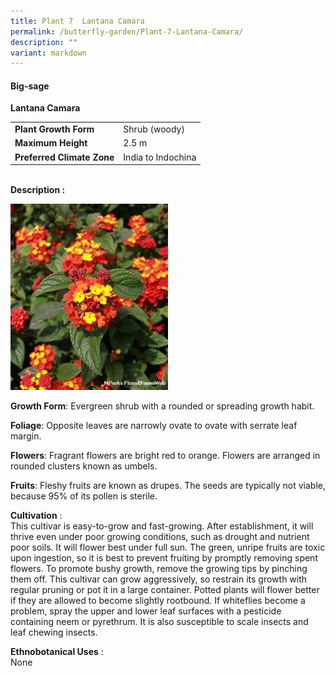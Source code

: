 ```yaml
---
title: Plant 7  Lantana Camara
permalink: /butterfly-garden/Plant-7-Lantana-Camara/
description: ""
variant: markdown
---
```

#### **Big-sage**


**Lantana Camara**  
  

|                        |                        |
|------------------------|------------------------|
|    **Plant Growth Form**   |     Shrub (woody)      |
|      **Maximum Height**    |     2.5 m              |
| **Preferred Climate Zone** |     India to Indochina |
  
  
&nbsp;  
**Description :** 
  
<img style="width:50%;height:50%" src="/images/Butterfly%20Garden/B7.png">

**Growth Form**: Evergreen shrub with a rounded or spreading growth habit.

**Foliage**: Opposite leaves are narrowly ovate to ovate with serrate leaf margin.

**Flowers**: Fragrant flowers are bright red to orange. Flowers are arranged in rounded clusters known as umbels.

**Fruits**: Fleshy fruits are known as drupes. The seeds are typically not viable, because 95% of its pollen is sterile.

  

**Cultivation**&nbsp;:  
This cultivar is easy-to-grow and fast-growing. After establishment, it will thrive even under poor growing conditions, such as drought and nutrient poor soils. It will flower best under full sun. The green, unripe fruits are toxic upon ingestion, so it is best to prevent fruiting by promptly removing spent flowers. To promote bushy growth, remove the growing tips by pinching them off. This cultivar can grow aggressively, so restrain its growth with regular pruning or pot it in a large container. Potted plants will flower better if they are allowed to become slightly rootbound. If whiteflies become a problem, spray the upper and lower leaf surfaces with a pesticide containing neem or pyrethrum. It is also susceptible to scale insects and leaf chewing insects.

**Ethnobotanical Uses**&nbsp;:  
None

  

